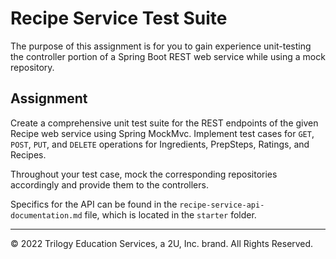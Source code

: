 # Recipe Service Test Suite

The purpose of this assignment is for you to gain experience unit-testing the controller portion of a Spring Boot REST web service while using a mock repository.

## Assignment

Create a comprehensive unit test suite for the REST endpoints of the given Recipe web service using Spring MockMvc. Implement test cases for `GET`, `POST`, `PUT`, and `DELETE` operations for Ingredients, PrepSteps, Ratings, and Recipes.

Throughout your test case, mock the corresponding repositories accordingly and provide them to the controllers.

Specifics for the API can be found in the `recipe-service-api-documentation.md` file, which is located in the `starter` folder.

---

© 2022 Trilogy Education Services, a 2U, Inc. brand. All Rights Reserved.